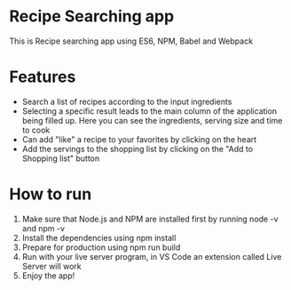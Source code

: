 # Recipe Searching app
This is Recipe searching app using ES6, NPM, Babel and Webpack

# Features
* Search a list of recipes according to the input ingredients
* Selecting a specific result leads to the main column of the application being filled up. Here you can see the ingredients, serving size and time to cook
* Can add "like" a recipe to your favorites by clicking on the heart 
* Add the servings to the shopping list by clicking on the "Add to Shopping list" button

# How to run
1. Make sure that Node.js and NPM are installed first by running node -v and npm -v
2. Install the dependencies using npm install
3. Prepare for production using npm run build
4. Run with your live server program, in VS Code an extension called Live Server will work
4. Enjoy the app!
